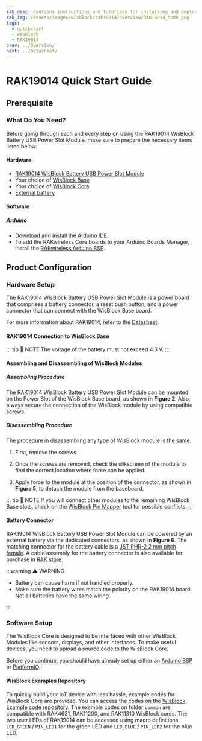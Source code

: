 ```yaml
---
rak_desc: Contains instructions and tutorials for installing and deploying your RAK19014. Instructions are written in a detailed and step-by-step manner for an easier experience in setting up your device. Aside from the hardware configuration, it also contains a software setup that includes detailed example codes that will help you get started.
rak_img: /assets/images/wisblock/rak19014/overview/RAK19014_home.png
tags:
  - quickstart
  - wisblock
  - RAK19014
prev: ../Overview/
next: ../Datasheet/
---
```


# RAK19014 Quick Start Guide

## Prerequisite

### What Do You Need?

Before going through each and every step on using the RAK19014 WisBlock Battery USB Power Slot Module, make sure to prepare the necessary items listed below:

#### Hardware

- [RAK19014 WisBlock Battery USB Power Slot Module](https://store.rakwireless.com/products/usb-battery-power-slot-module-rak19014?utm_source=RAK19014&utm_medium=Document&utm_campaign=BuyFromStore)
- Your choice of [WisBlock Base](https://store.rakwireless.com/collections/wisblock-base/)
- Your choice of [WisBlock Core](https://store.rakwireless.com/collections/wisblock-core)
- [External battery](https://store.rakwireless.com/collections/wisblock-accessory/products/battery-connector-cable?utm_source=BatteryConnector&utm_medium=Document&utm_campaign=BuyFromStore)

#### Software

##### Arduino

- Download and install the [Arduino IDE](https://www.arduino.cc/en/Main/Software).
- To add the RAKwireless Core boards to your Arduino Boards Manager, install the [RAKwireless Arduino BSP](https://github.com/RAKWireless/RAKwireless-Arduino-BSP-Index).

## Product Configuration

### Hardware Setup

The RAK19014 WisBlock Battery USB Power Slot Module is a power board that comprises a battery connector, a reset push button, and a power connector that can connect with the WisBlock Base board.

For more information about RAK19014, refer to the [Datasheet](../Datasheet/).

#### RAK19014 Connection to WisBlock Base

<rk-img
  src="/assets/images/wisblock/rak19014/quickstart/rak19014-setup.png"
  width="70%"
  caption="RAK19014 hardware setup"
/>

::: tip 📝 NOTE
The voltage of the battery must not exceed 4.3&nbsp;V.
:::

#### Assembling and Disassembling of WisBlock Modules

##### Assembling Procedure

The RAK19014 WisBlock Battery USB Power Slot Module can be mounted on the Power Slot of the WisBlock Base board, as shown in **Figure 2**. Also, always secure the connection of the WisBlock module by using compatible screws.

<rk-img
  src="/assets/images/wisblock/rak19014/quickstart/mounting-mechanism.png"
  width="60%"
  caption="RAK19014 mounting connection to WisBlock Base module"
/>


##### Disassembling Procedure

The procedure in disassembling any type of WisBlock module is the same.

1. First, remove the screws.

<rk-img
  src="/assets/images/wisblock/rak19014/quickstart/removing_screws.png"
  width="60%"
  caption="Removing screws from the WisBlock module"
/>

2. Once the screws are removed, check the silkscreen of the module to find the correct location where force can be applied.

<rk-img
  src="/assets/images/wisblock/rak19014/quickstart/detach_silkscreen.png"
  width="70%"
  caption="Detaching silkscreen on the WisBlock module"
/>

3. Apply force to the module at the position of the connector, as shown in **Figure 5**, to detach the module from the baseboard.

<rk-img
  src="/assets/images/wisblock/rak19014/quickstart/detach_module.png"
  width="70%"
  caption="Applying even forces on the proper location of a WisBlock module"
/>

::: tip 📝 NOTE
If you will connect other modules to the remaining WisBlock Base slots, check on the [WisBlock Pin Mapper](https://docs.rakwireless.com/Knowledge-Hub/Pin-Mapper/) tool for possible conflicts.
:::

#### Battery Connector

RAK19014 WisBlock Battery USB Power Slot Module can be powered by an external battery via the dedicated connectors, as shown in **Figure 6**. The matching connector for the battery cable is a [JST PHR-2 2&nbsp;mm pitch female](https://www.jst-mfg.com/product/detail_e.php?series=199). A cable assembly for the battery connector is also available for purchase in [RAK store](https://store.rakwireless.com/products/battery-connector-cable).

<rk-img
  src="/assets/images/wisblock/rak19014/quickstart/battery.png"
  width="60%"
  caption="External battery connector pin"
/>

:::warning ⚠️ WARNING

- Battery can cause harm if not handled properly.
- Make sure the battery wires match the polarity on the RAK19014 board. Not all batteries have the same wiring.

:::

### Software Setup

The WisBlock Core is designed to be interfaced with other WisBlock Modules like sensors, displays, and other interfaces. To make useful devices, you need to upload a source code to the WisBlock Core.

Before you continue, you should have already set up either an [Arduino BSP](https://github.com/RAKWireless/RAKwireless-Arduino-BSP-Index) or
[PlatformIO](https://github.com/RAKWireless/WisBlock/blob/master/PlatformIO/README.md).

#### WisBlock Examples Repository

To quickly build your IoT device with less hassle, example codes for WisBlock Core are provided. You can access the codes on the [WisBlock Example code repository](https://github.com/RAKWireless/WisBlock/tree/master/examples). The example codes on folder `common` are compatible with RAK4631, RAK11200, and RAK11310 WisBlock cores.
The two user LEDs of RAK19014 can be accessed using macro definitions `LED_GREEN` / `PIN_LED1` for the green LED and `LED_BLUE` / `PIN_LED2` for the blue LED.
